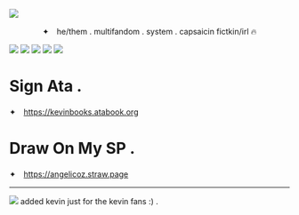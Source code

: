 ![](https://litter.catbox.moe/pkjvo7.png)
<p align="center"

✦　he/them . multifandom . system . capsaicin fictkin/irl 🔥

![](https://64.media.tumblr.com/48022709f540f1c0db423c456ce8dca9/0e767f0ebee3a2e3-10/s250x400/691c38335500a4dc317bdafa4d2b5f68aaea6bba.gifv) ![](https://64.media.tumblr.com/0d7a92258b2f0ee79649d295be559654/0e767f0ebee3a2e3-92/s250x400/dba8cccdcd2ee5b8c12035ca68c7b067077a0758.gifv) ![](https://64.media.tumblr.com/9dbe5270b4772aff8617f0f5116dc098/0e767f0ebee3a2e3-dc/s250x400/40aff0b668e195afc8e6b96555e518dc25d98ccf.gifv) ![](https://64.media.tumblr.com/d8911210be1f7bdc84fc6dae332c4cc4/0e767f0ebee3a2e3-b2/s250x400/e41c9a6be6f8375653b62c9d48eb50d8ff0fae17.gifv) ![](https://64.media.tumblr.com/e4308e180f19299862c6899c5eb44d06/0e767f0ebee3a2e3-0d/s250x400/65cffbf940412dfaa9750ab39b337ddcd9ff421d.gifv)
<p align="center"

***

# Sign Ata .
✦　https://kevinbooks.atabook.org

# Draw On My SP .
✦　https://angelicoz.straw.page

***

![](https://litter.catbox.moe/qq8pb8.png)
added kevin just for the kevin fans :) .
